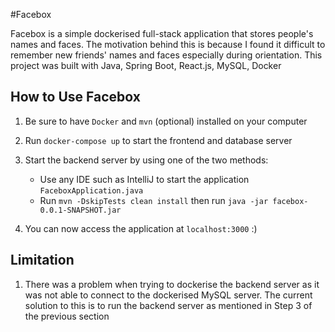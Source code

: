 #Facebox

Facebox is a simple dockerised full-stack application that stores people's names and faces. The motivation behind this is because I found it difficult to remember new friends' names and faces especially during orientation. This project was built with Java, Spring Boot, React.js, MySQL, Docker

## How to Use Facebox
1. Be sure to have `Docker` and `mvn` (optional) installed on your computer
2. Run `docker-compose up` to start the frontend and database server
3. Start the backend server by using one of the two methods:
    * Use any IDE such as IntelliJ to start the application `FaceboxApplication.java`
    * Run `mvn -DskipTests clean install` then run `java -jar facebox-0.0.1-SNAPSHOT.jar`
    
4. You can now access the application at `localhost:3000` :)

## Limitation
1. There was a problem when trying to dockerise the backend server as it was not able to connect to the dockerised MySQL server. The current solution to this is to run the backend server as mentioned in Step 3 of the previous section

